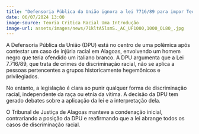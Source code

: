 ```yaml
---
title: "Defensoria Pública da União ignora a lei 7716/89 para impor Teoria Crítica Racial em decisões legais"
date: 06/07/2024 13:00
image-source: Teoria Critica Racial Uma Introdução
image-url: assets/images/news/71kltA5lsmS._AC_UF1000,1000_QL80_.jpg
---
```


A Defensoria Pública da União (DPU) está no centro de uma polêmica após contestar um caso de injúria racial em Alagoas, envolvendo um homem negro que teria ofendido um italiano branco. A DPU argumenta que a Lei 7.716/89, que trata de crimes de discriminação racial, não se aplica a pessoas pertencentes a grupos historicamente hegemônicos e privilegiados.

No entanto, a legislação é clara ao punir qualquer forma de discriminação racial, independente da raça ou etnia da vítima. A decisão da DPU tem gerado debates sobre a aplicação da lei e a interpretação dela.

O Tribunal de Justiça de Alagoas manteve a condenação inicial, contrariando a posição da DPU e reafirmando que a lei abrange todos os casos de discriminação racial.